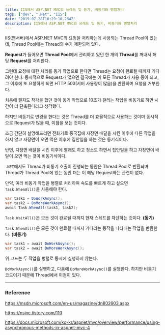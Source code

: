 ```yaml
---
title: IIS에서 ASP.NET MVC의 쓰레드 및 동기, 비동기와 병렬처리
tags: ["dev", ".Net", "IIS"]
date: "2019-07-28T10:29:10.284Z"
description: IIS에서 ASP.NET MVC의 쓰레드 및 동기, 비동기와 병렬처리
---
```


IIS(웹서버)에서 ASP.NET MVC의 요청을 처리하는데 사용되는 Thread Pool이 있는데, Thread Pool에는 Thread의 수가 제한되어 있다.

**Request**가 들어오면 **Thread Pool**에서 관리하고 있던 한 개의 **Thread**를 꺼내서 해당 **Request**를 처리한다.

그런데 요청에 대한 처리를 동기 작업으로 한다면 Thread는 요청이 완료될 때까지 기다려야 한다.
동시적으로 Request가 많으면 결국에는 이 모든 Thread가 사용 중이 되고,
그 이후에 또 요청하게 되면 HTTP 503(서버 사용량이 많음)을 반환하며 요청을 거부한다.

처음에 필자도 착각을 했던 것이 동기 작업으로 10초가 걸리는 작업을 비동기로 하면 시간이 더 단축된다라고 생각했다.

하지만 비동기로 변경을 한다는 것은 Thread를 더 효율적으로 사용하는 것이며 동시적으로 Request가 많을 때, 이점을 보는 것이다.

조금 간단히 설명해드리면 전화기로 중국집에 자장면 배달을 시킨 이후에 다른 작업을 하지 않고 자장면이 오면 먹은 이후에 집안일을 하는 것은 동기식이다.

반면, 자장면 배달을 시킨 이후에 빨래도 하고 청소도 하면서 집안일을 하고 자장면이 배달이 오면 먹는 것이 비동기식이다.

`.NET`에서도 Thread가 비동기 호출이 진행되는 동안은 Thread Pool로 반환되며 Thread가 Thread Pool에 있는 동안 더는 이 해당 Request와는 관련이 없다.

만약, 여러 비동기 작업을 병렬로 처리하여 속도를 빠르게 하고 싶으면 `Task.WhenAll()`을 사용해야 한다.

```csharp
var task1 = DoWorkAsync();
var task2 = DoMoreWorkAsync();
await Task.WhenAll(task1, task2);
```

`Task.WaitAll()`은 모든 것이 완료될 때까지 현재 스레드를 차단하는 것이다. **(동기)**

`Task.WhenAll()`은 모든 것이 완료될 때까지 기다리는 동작을 나타내는 작업을 반환한다. **(비동기)**

```csharp
var task1 = await DoWorkAsync();
var task2 = await DoMoreWorkAsync();
```

위 코드는 두 작업을 병렬로 동시에 실행하지 않는다.

`DoWorkAsync()`를 실행하고, 다음에 `DoMoreWorkAsync()`를 실행한다. 하지만 비동기 코드이기 때문에 Thread에서 이점이 있다.

---
### Reference

https://msdn.microsoft.com/en-us/magazine/dn802603.aspx

https://nsinc.tistory.com/110

https://docs.microsoft.com/ko-kr/aspnet/mvc/overview/performance/using-asynchronous-methods-in-aspnet-mvc-4
